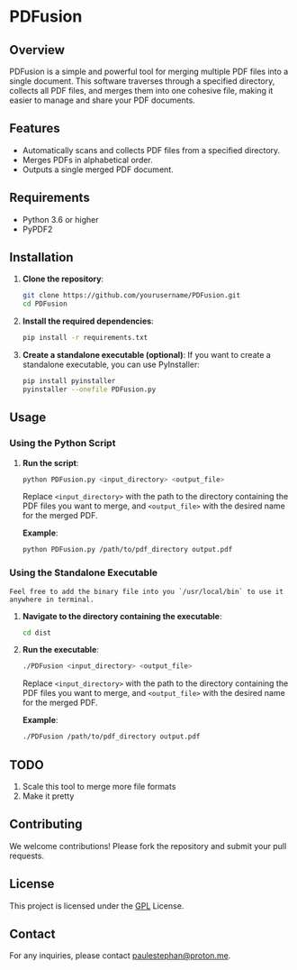 # PDFusion

## Overview

PDFusion is a simple and powerful tool for merging multiple PDF files into a single document. This software traverses through a specified directory, collects all PDF files, and merges them into one cohesive file, making it easier to manage and share your PDF documents.

## Features

- Automatically scans and collects PDF files from a specified directory.
- Merges PDFs in alphabetical order.
- Outputs a single merged PDF document.

## Requirements

- Python 3.6 or higher
- PyPDF2

## Installation

1. **Clone the repository**:
   ```sh
   git clone https://github.com/yourusername/PDFusion.git
   cd PDFusion
   ```

2. **Install the required dependencies**:
   ```sh
   pip install -r requirements.txt
   ```

3. **Create a standalone executable (optional)**:
   If you want to create a standalone executable, you can use PyInstaller:
   ```sh
   pip install pyinstaller
   pyinstaller --onefile PDFusion.py
   ```

## Usage

### Using the Python Script

1. **Run the script**:
   ```sh
   python PDFusion.py <input_directory> <output_file>
   ```
   Replace `<input_directory>` with the path to the directory containing the PDF files you want to merge, and `<output_file>` with the desired name for the merged PDF.

   **Example**:
   ```sh
   python PDFusion.py /path/to/pdf_directory output.pdf
   ```

### Using the Standalone Executable
    Feel free to add the binary file into you `/usr/local/bin` to use it anywhere in terminal.

1. **Navigate to the directory containing the executable**:
   ```sh
   cd dist
   ```

2. **Run the executable**:
   ```sh
   ./PDFusion <input_directory> <output_file>
   ```
   Replace `<input_directory>` with the path to the directory containing the PDF files you want to merge, and `<output_file>` with the desired name for the merged PDF.

   **Example**:
   ```sh
   ./PDFusion /path/to/pdf_directory output.pdf
   ```
## TODO
   1. Scale this tool to merge more file formats
   2. Make it pretty

## Contributing

We welcome contributions! Please fork the repository and submit your pull requests.

## License

This project is licensed under the [GPL](LICENSE) License.

## Contact

For any inquiries, please contact [paulestephan@proton.me](mailto:paulestephan@proton.me).
